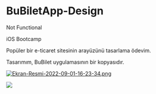 # BuBiletApp-Design
Not Functional 


iOS Bootcamp

Popüler bir e-ticaret sitesinin arayüzünü tasarlama ödevim.

Tasarımım, BuBilet uygulamasının bir kopyasıdır.

[![Ekran-Resmi-2022-09-01-16-23-34.png](https://i.postimg.cc/J0c2pmJ8/Ekran-Resmi-2022-09-01-16-23-34.png)](https://postimg.cc/XBqLvRQ1)

![](https://github.com/observer23/BuBiletApp-Design/blob/main/BuBiletAppVideo_AdobeExpress.gif)
